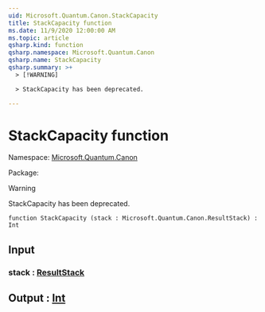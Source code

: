 ```yaml
---
uid: Microsoft.Quantum.Canon.StackCapacity
title: StackCapacity function
ms.date: 11/9/2020 12:00:00 AM
ms.topic: article
qsharp.kind: function
qsharp.namespace: Microsoft.Quantum.Canon
qsharp.name: StackCapacity
qsharp.summary: >+
  > [!WARNING]

  > StackCapacity has been deprecated.

---
```


# StackCapacity function

Namespace: [Microsoft.Quantum.Canon](xref:Microsoft.Quantum.Canon)

Package: [](https://nuget.org/packages/)


> [!WARNING]
> StackCapacity has been deprecated.



```qsharp
function StackCapacity (stack : Microsoft.Quantum.Canon.ResultStack) : Int
```


## Input

### stack : [ResultStack](xref:Microsoft.Quantum.Canon.ResultStack)





## Output : [Int](xref:microsoft.quantum.lang-ref.int)

